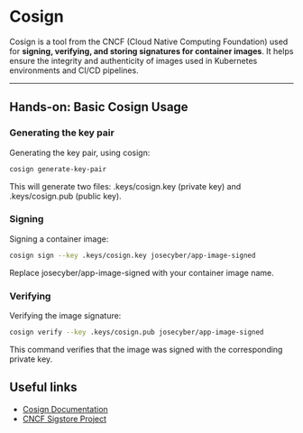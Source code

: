 # Cosign

Cosign is a tool from the CNCF (Cloud Native Computing Foundation) used for **signing, verifying, and storing signatures for container images**. It helps ensure the integrity and authenticity of images used in Kubernetes environments and CI/CD pipelines.

---

## Hands-on: Basic Cosign Usage


### Generating the key pair

Generating the key pair, using cosign:
```bash
cosign generate-key-pair
```
This will generate two files: .keys/cosign.key (private key) and .keys/cosign.pub (public key).


### Signing

Signing a container image:
```bash
cosign sign --key .keys/cosign.key josecyber/app-image-signed
```
Replace josecyber/app-image-signed with your container image name.


### Verifying

Verifying the image signature:
```bash
cosign verify --key .keys/cosign.pub josecyber/app-image-signed
```
This command verifies that the image was signed with the corresponding private key.


## Useful links
 * [Cosign Documentation](https://github.com/sigstore/cosign)
 * [CNCF Sigstore Project](https://www.sigstore.dev/)

